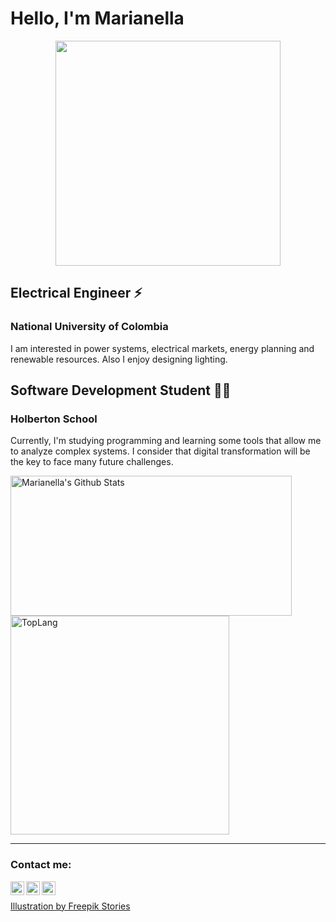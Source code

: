 # Hello, I'm Marianella
<p align="center">
  <img width="360" height="360" src="https://i.ibb.co/6JBmXng/Getting-Coffee-1.gif" class="responsive">
</p>

## Electrical Engineer ⚡
### National University of Colombia
I am interested in power systems, electrical markets, energy planning and renewable resources.
Also I enjoy designing lighting.

## Software Development Student 👩‍💻
### Holberton School
Currently, I'm studying programming and learning some tools that allow me to analyze complex systems.
I consider that digital transformation will be the key to face many future challenges.

<a>
<img width="450" height="224" img align="left" alt="Marianella's Github Stats" src="https://github-readme-stats.vercel.app/api?username=marianellamonroyortizhb&theme=vue&show_icons=true&hide_border=true" class="responsive" />
</a>

<br>

<a>
<img width="350" img align="center" alt="TopLang" src="https://github-readme-stats.vercel.app/api/top-langs/?username=marianellamonroyortizhb&theme=vue&layout=compact&hide_border=true" class="responsive"/>
</a>

<br />

---

### Contact me:
[<img align="left" alt="nelimonroyortiz | LinkedIn" width="22px" src="https://cdn.jsdelivr.net/npm/simple-icons@v3/icons/linkedin.svg" />][linkedin]
[<img align="left" alt="nelimonroyortiz | Twitter" width="22px" src="https://cdn.jsdelivr.net/npm/simple-icons@v3/icons/twitter.svg" />][twitter]
[<img align="left" alt="nelimonroyortiz | Instagram" width="22px" src="https://cdn.jsdelivr.net/npm/simple-icons@v3/icons/instagram.svg" />][instagram]

[linkedin]: https://www.linkedin.com/in/marianella-monroy-ortiz/
[twitter]: https://twitter.com/nelimonroyortiz
[instagram]: https://instagram.com/nelimonroyortiz 

<br>

<a href="https://stories.freepik.com/people">Illustration by Freepik Stories</a>
